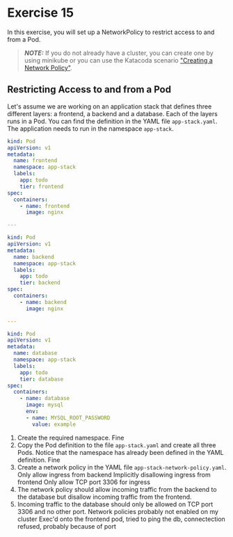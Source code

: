 # Exercise 15

In this exercise, you will set up a NetworkPolicy to restrict access to and from a Pod.

> **_NOTE:_** If you do not already have a cluster, you can create one by using minikube or you can use the Katacoda scenario ["Creating a Network Policy"](https://learning.oreilly.com/scenarios/7-3-ckad-services/9781098105334/).

## Restricting Access to and from a Pod

Let's assume we are working on an application stack that defines three different layers: a frontend, a backend and a database. Each of the layers runs in a Pod. You can find the definition in the YAML file `app-stack.yaml`. The application needs to run in the namespace `app-stack`.

```yaml
kind: Pod
apiVersion: v1
metadata:
  name: frontend
  namespace: app-stack
  labels:
    app: todo
    tier: frontend
spec:
  containers:
    - name: frontend
      image: nginx

---

kind: Pod
apiVersion: v1
metadata:
  name: backend
  namespace: app-stack
  labels:
    app: todo
    tier: backend
spec:
  containers:
    - name: backend
      image: nginx

---

kind: Pod
apiVersion: v1
metadata:
  name: database
  namespace: app-stack
  labels:
    app: todo
    tier: database
spec:
  containers:
    - name: database
      image: mysql
      env:
      - name: MYSQL_ROOT_PASSWORD
        value: example
```

1. Create the required namespace.
Fine
2. Copy the Pod definition to the file `app-stack.yaml` and create all three Pods. Notice that the namespace has already been defined in the YAML definition.
Fine
3. Create a network policy in the YAML file `app-stack-network-policy.yaml`.
Only allow ingress from backend
Implicitly disallowing ingress from frontend
Only allow TCP port 3306 for ingress
4. The network policy should allow incoming traffic from the backend to the database but disallow incoming traffic from the frontend.
5. Incoming traffic to the database should only be allowed on TCP port 3306 and no other port.
Network policies probably not enabled on my cluster
Exec'd onto the frontend pod, tried to ping the db, connectection refused, probably because of port 